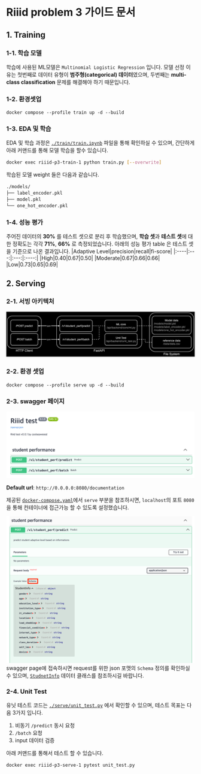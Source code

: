 # Riiid problem 3 가이드 문서

## 1. Training
### 1-1. 학습 모델
학습에 사용된 ML모델은 `Multinomial Logistic Regression` 입니다. 모델 선정 이유는 첫번째로 데이터 유형이 **범주형(categorical) 데이터**였으며, 두번째는 **multi-class classification** 문제를 해결해야 하기 때문입니다.
### 1-2. 환경셋업
```
docker compose --profile train up -d --build 
```
### 1-3. EDA 및 학습
EDA 및 학습 과정은 [`./train/train.ipynb`](./train/train.ipynb) 파일을 통해 확인하실 수 있으며, 간단하게 아래 커맨드를 통해 모델 학습을 할수 있습니다.
```bash
docker exec riiid-p3-train-1 python train.py [--overwrite]
```
학습된 모델 weight 들은 다음과 같습니다.
```bash
./models/
├── label_encoder.pkl
├── model.pkl
└── one_hot_encoder.pkl
```
### 1-4. 성능 평가
주어진 데이터의 **30%** 를 테스트 셋으로 분리 후 학습했으며, **학습 셋**과 **테스트 셋**에 대한 정확도는 각각 **71%**, **66%** 로 측정되었습니다. 아래의 성능 평가 table 은 테스트 셋을 기준으로 나온 결과입니다.
|Adaptive Level|precision|recall|fi-score|
|:----|:---:|:---:|:----:|
|High|0.40|0.67|0.50|
|Moderate|0.67|0.66|0.66|
|Low|0.73|0.65|0.69|

## 2. Serving
### 2-1. 서빙 아키텍처
![image](./asset/diagram.png)

### 2-2. 환경 셋업 
```
docker compose --profile serve up -d --build 
```
### 2-3. swagger 페이지
![image](./asset/swagger_page.png)

**Default url**: `http://0.0.0.0:8080/documentation`

제공된 [`docker-compose.yaml`](./docker-compose.yaml)에서 `serve` 부분을 참조하시면, `localhost`의 포트 `8080`을 통해 컨테이너에 접근가능 할 수 있도록 설정했습니다.

![image](./asset/json.png)
swagger page에 접속하시면 request를 위한 json 포맷의 `Schema` 정의를 확인하실 수 있으며, [`StudnetInfo`](./serve/backend/schema/student_perf.py) 데이터 클래스를 참조하시길 바랍니다.



### 2-4. Unit Test
유닛 테스트 코드는 [`./serve/unit_test.py`](./serve/unit_test.py) 에서 확인할 수 있으며, 테스트 목표는 다음 3가지 입니다.

1. 비동기 `/predict` 동시 요청
2. `/batch` 요청
3. input 데이터 검증

아래 커맨드를 통해서 테스트 할 수 있습니다.
```bash
docker exec riiid-p3-serve-1 pytest unit_test.py
```